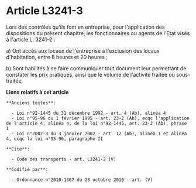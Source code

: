 # Article L3241-3

Lors des contrôles qu'ils font en entreprise, pour l'application des dispositions du présent chapitre, les fonctionnaires ou
agents de l'Etat visés à l'article L. 3241-2 : 

a) Ont accès aux locaux de l'entreprise à l'exclusion des locaux d'habitation, entre 8 heures et 20 heures ; 

b) Sont habilités à se faire communiquer tout document leur permettant de constater les prix pratiqués, ainsi que le volume
de l'activité traitée ou sous-traitée.

**Liens relatifs à cet article**

	**Anciens textes**:

	  - Loi n°92-1445 du 31 décembre 1992 - art. 4 (Ab), alinéa 4
	  - Loi n°95-96 du 1 février 1995 - art. 23-2 (Ab), ecqc l'application de l'article 4, alinéa 4, de la loi n°92-1445, art. 23-2 (Ab), phrase 1
	  - Loi n°2002-3 du 3 janvier 2002 - art. 12 (Ab), alinéa 1 et alinéa 4, ecqc la loi n°95-96, paragraphe II

	**Cite**:

	  - Code des transports - art. L3241-2 (V)

	**Codifié par**:

	  - Ordonnance n°2010-1307 du 28 octobre 2010 - art. (V)
